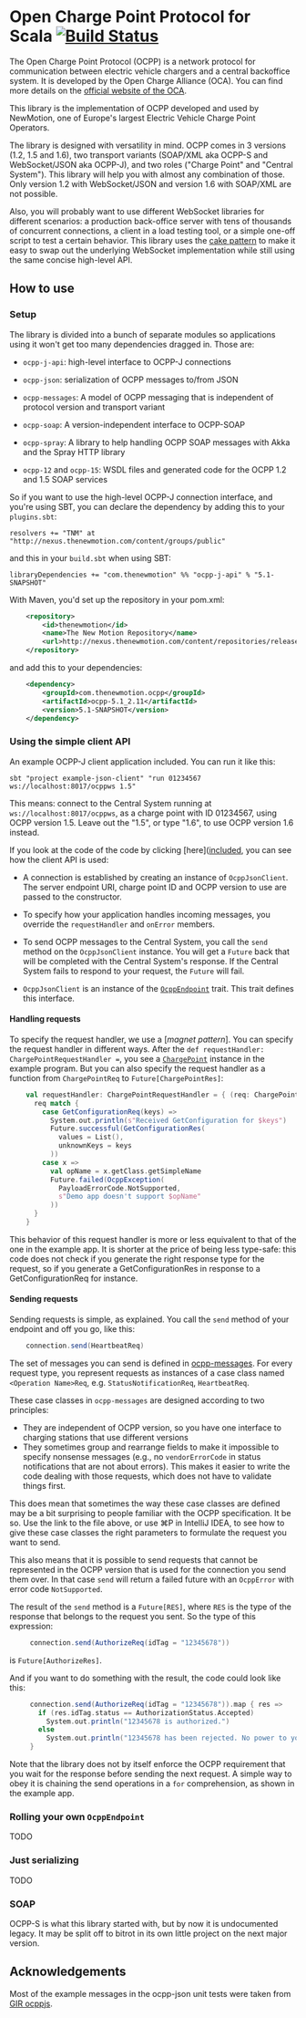 # Open Charge Point Protocol for Scala [![Build Status](https://secure.travis-ci.org/thenewmotion/ocpp.png)](http://travis-ci.org/thenewmotion/ocpp)

The Open Charge Point Protocol (OCPP) is a network protocol for communication
between electric vehicle chargers and a central backoffice system. It is
developed by the Open Charge Alliance (OCA). You can find more details on the
[official website of the OCA](http://openchargealliance.org/).

This library is the implementation of OCPP developed and used by NewMotion, one
of Europe's largest Electric Vehicle Charge Point Operators.

The library is designed with versatility in mind. OCPP comes in 3 versions (1.2,
1.5 and 1.6), two transport variants (SOAP/XML aka OCPP-S and WebSocket/JSON aka
OCPP-J), and two roles ("Charge Point" and "Central System"). This library will
help you with almost any combination of those. Only version 1.2 with
WebSocket/JSON and version 1.6 with SOAP/XML are not possible.

Also, you will probably want to use different WebSocket libraries for
different scenarios: a production back-office server with tens of thousands of
concurrent connections, a client in a load testing tool, or a simple one-off
script to test a certain behavior. This library uses the
[cake pattern](http://www.cakesolutions.net/teamblogs/2011/12/19/cake-pattern-in-depth)
to make it easy to swap out the underlying WebSocket implementation while still
using the same concise high-level API.

## How to use

### Setup

The library is divided into a bunch of separate modules so applications using it
won't get too many dependencies dragged in. Those are:

  * `ocpp-j-api`: high-level interface to OCPP-J connections
  * `ocpp-json`: serialization of OCPP messages to/from JSON
  * `ocpp-messages`: A model of OCPP messaging that is independent of protocol
                     version and transport variant

  * `ocpp-soap`: A version-independent interface to OCPP-SOAP
  * `ocpp-spray`: A library to help handling OCPP SOAP messages with Akka and
                  the Spray HTTP library
  * `ocpp-12` and `ocpp-15`: WSDL files and generated code for the OCPP 1.2 and
                             1.5 SOAP services

So if you want to use the high-level OCPP-J connection interface, and you're
using SBT, you can declare the dependency by adding this to your `plugins.sbt`:

```
resolvers += "TNM" at "http://nexus.thenewmotion.com/content/groups/public"

```

and this in your `build.sbt` when using SBT:

```
libraryDependencies += "com.thenewmotion" %% "ocpp-j-api" % "5.1-SNAPSHOT"
```

With Maven, you'd set up the repository in your pom.xml:
```xml
    <repository>
        <id>thenewmotion</id>
        <name>The New Motion Repository</name>
        <url>http://nexus.thenewmotion.com/content/repositories/releases-public</url>
    </repository>
```

and add this to your dependencies:

```xml
    <dependency>
        <groupId>com.thenewmotion.ocpp</groupId>
        <artifactId>ocpp-5.1_2.11</artifactId>
        <version>5.1-SNAPSHOT</version>
    </dependency>
```

### Using the simple client API

An example OCPP-J client application included. You can run it like this:

    sbt "project example-json-client" "run 01234567 ws://localhost:8017/ocppws 1.5"

This means: connect to the Central System running at
`ws://localhost:8017/ocppws`, as a charge point with ID 01234567, using OCPP
version 1.5. Leave out the "1.5", or type "1.6", to use OCPP version 1.6
instead.

If you look at the code of the code by clicking [here]([included](example-json-client/src/main/scala/com/thenewmotion/ocpp/json/example/JsonClientTestApp.scala),
you can see how the client API is used:

 * A connection is established by creating an instance of `OcppJsonClient`. The
   server endpoint URI, charge point ID and OCPP version to use are passed
   to the constructor.

 * To specify how your application handles incoming messages, you override the
   `requestHandler` and `onError` members.

 * To send OCPP messages to the Central System, you call the `send` method on
   the `OcppJsonClient` instance. You will get a `Future` back that will be
   completed with the Central System's response. If the Central System fails
   to respond to your request, the `Future` will fail.

 * `OcppJsonClient` is an instance of the [`OcppEndpoint`](ocpp-j-api/src/main/scala/com/thenewmotion/ocpp/json/api/OcppEndpoint.scala)
   trait. This trait defines this interface.

#### Handling requests

To specify the request handler, we use a [_magnet pattern_]. You can specify
the request handler in different ways. After the `def requestHandler: ChargePointRequestHandler =`,
you see a [`ChargePoint`](ocpp-messages/src/main/scala/com/thenewmotion/ocpp/messages/ChargePoint.scala)
instance in the example program. But you can also specify the request handler
as a function from `ChargePointReq` to `Future[ChargePointRes]`:

```scala
    val requestHandler: ChargePointRequestHandler = { (req: ChargePointReq) =>
      req match {
        case GetConfigurationReq(keys) =>
          System.out.println(s"Received GetConfiguration for $keys")
          Future.successful(GetConfigurationRes(
            values = List(),
            unknownKeys = keys
          ))
        case x =>
          val opName = x.getClass.getSimpleName
          Future.failed(OcppException(
            PayloadErrorCode.NotSupported,
            s"Demo app doesn't support $opName"
          ))
      }
    }
```

This behavior of this request handler is more or less equivalent to that of the
one in the example app. It is shorter at the price of being less type-safe:
this code does not check if you generate the right response type for the
request, so if you generate a GetConfigurationRes in response to a
GetConfigurationReq for instance.

#### Sending requests

Sending requests is simple, as explained. You call the `send` method of your
endpoint and off you go, like this:

```scala
    connection.send(HeartbeatReq)
```

The set of messages you can send is defined in [ocpp-messages](ocpp-messages/src/main/scala/com/thenewmotion/ocpp/messages/Message.scala).
For every request type, you represent requests as instances of a case class
named `<Operation Name>Req`, e.g. `StatusNotificationReq`, `HeartbeatReq`.

These case classes in `ocpp-messages` are designed according to two principles:
 * They are independent of OCPP version, so you have one interface to charging
   stations that use different versions
 * They sometimes group and rearrange fields to make it impossible to specify
   nonsense messages (e.g., no `vendorErrorCode` in status notifications that
   are not about errors). This makes it easier to write the code dealing with
   those requests, which does not have to validate things first.

This does mean that sometimes the way these case classes are defined may be a
bit surprising to people familiar with the OCPP specification. It be so. Use
the link to the file above, or use ⌘P in IntelliJ IDEA, to see how to give these
case classes the right parameters to formulate the request you want to send.

This also means that it is possible to send requests that cannot be represented
in the OCPP version that is used for the connection you send them over. In that
case `send` will return a failed future with an `OcppError` with error code
`NotSupported`.

The result of the `send` method is a `Future[RES]`, where `RES` is the type
of the response that belongs to the request you sent. So the type of this
expression:

```scala
     connection.send(AuthorizeReq(idTag = "12345678"))
```

is `Future[AuthorizeRes]`.

And if you want to do something with the result, the code could look like this:

```scala
     connection.send(AuthorizeReq(idTag = "12345678")).map { res =>
       if (res.idTag.status == AuthorizationStatus.Accepted)
         System.out.println("12345678 is authorized.")
       else
         System.out.println("12345678 has been rejected. No power to you!")
     }
```

Note that the library does not by itself
enforce the OCPP requirement that you wait for the response before sending the
next request. A simple way to obey it is chaining the send operations in a `for`
comprehension, as shown in the example app.

### Rolling your own `OcppEndpoint`

TODO

### Just serializing

TODO

### SOAP

OCPP-S is what this library started with, but by now it is undocumented legacy.
It may be split off to bitrot in its own little project on the next major
version.

## Acknowledgements

Most of the example messages in the ocpp-json unit tests were taken from
[GIR ocppjs](http://www.gir.fr/ocppjs/).
